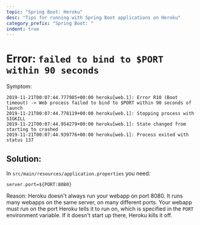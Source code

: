 ```yaml
---
topic: "Spring Boot: Heroku"
desc: "Tips for running with Spring Boot applications on Heroku"
category_prefix: "Spring Boot: "
indent: true
---
```


# Error: `failed to bind to $PORT within 90 seconds`

Symptom:

```
2019-11-21T00:07:44.777985+00:00 heroku[web.1]: Error R10 (Boot timeout) -> Web process failed to bind to $PORT within 90 seconds of launch
2019-11-21T00:07:44.778119+00:00 heroku[web.1]: Stopping process with SIGKILL
2019-11-21T00:07:44.954279+00:00 heroku[web.1]: State changed from starting to crashed
2019-11-21T00:07:44.939776+00:00 heroku[web.1]: Process exited with status 137
```

## Solution: 

In `src/main/resources/application.properties` you need:

```
server.port=${PORT:8080}
```

Reason: Heroku doesn't always run your webapp on port 8080.  It runs many webapps on the same server, on many different ports.
Your webapp must run on the port Heroku tells it to run on, which is specified in the `PORT` environment variable.  If it doesn't start up there, 
Heroku kills it off.
